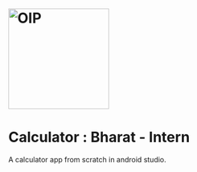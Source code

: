 # <img src="https://github.com/Rics29/TempConverter---Bharat-Intern/assets/91464952/8391c3e0-478f-4891-90e0-eb68ed4f9d55" alt="OIP" width="200"/> 
# Calculator : Bharat - Intern
 A calculator app from scratch in android studio.

